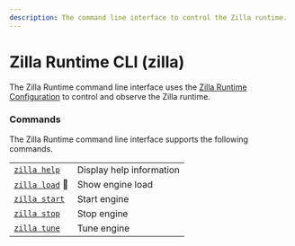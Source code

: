 ```yaml
---
description: The command line interface to control the Zilla runtime.
---
```


# Zilla Runtime CLI (zilla)

The Zilla Runtime command line interface uses the [Zilla Runtime Configuration](../zilla.yaml/) to control and observe the Zilla runtime.

### Commands

The Zilla Runtime command line interface supports the following commands.

|                            |                          |
| -------------------------- | ------------------------ |
| [`zilla help`](clean.md)   | Display help information |
| [`zilla load`](load.md) 🚧 | Show engine load         |
| [`zilla start`](start.md)  | Start engine             |
| [`zilla stop`](stop.md)    | Stop engine              |
| [`zilla tune`](tune.md)    | Tune engine              |
